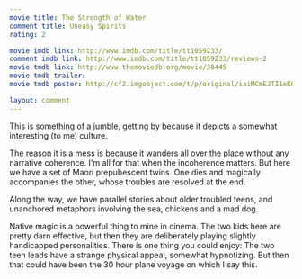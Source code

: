 ```yaml
---
movie title: The Strength of Water
comment title: Uneasy Spirits
rating: 2

movie imdb link: http://www.imdb.com/title/tt1059233/
comment imdb link: http://www.imdb.com/title/tt1059233/reviews-2
movie tmdb link: http://www.themoviedb.org/movie/38445
movie tmdb trailer: 
movie tmdb poster: http://cf2.imgobject.com/t/p/original/iaiMCmEJTI1eKQv6ar9dCTH5APp.jpg

layout: comment
---
```


This is something of a jumble, getting by because it depicts a somewhat interesting (to me) culture.

The reason it is a mess is because it wanders all over the place without any narrative coherence. I'm all for that when the incoherence matters. But here we have a set of Maori prepubescent twins. One dies and magically accompanies the other, whose troubles are resolved at the end. 

Along the way, we have parallel stories about older troubled teens, and unanchored metaphors involving the sea, chickens and a mad dog.

Native magic is a powerful thing to mine in cinema. The two kids here are pretty darn effective, but then they are deliberately playing slightly handicapped personalities. There is one thing you could enjoy: The two teen leads have a strange physical appeal, somewhat hypnotizing. But then that could have been the 30 hour plane voyage on which I say this.
